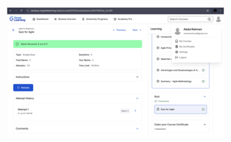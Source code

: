 ![img alt](https://github.com/abdulrahman-dot/5026039_Abdul-Rahman/blob/84c0b434a545552b95dd9ec7cbb8ff8d42a497ee/SDLC/Great%20Learning.jpg)
